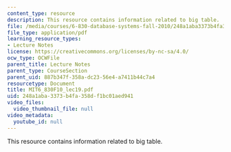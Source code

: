 ```yaml
---
content_type: resource
description: This resource contains information related to big table.
file: /media/courses/6-830-database-systems-fall-2010/248a1aba3373b4fa358df1bc01aed941_MIT6_830F10_lec19.pdf
file_type: application/pdf
learning_resource_types:
- Lecture Notes
license: https://creativecommons.org/licenses/by-nc-sa/4.0/
ocw_type: OCWFile
parent_title: Lecture Notes
parent_type: CourseSection
parent_uid: 887b347f-358a-dc23-56e4-a7411b44c7a4
resourcetype: Document
title: MIT6_830F10_lec19.pdf
uid: 248a1aba-3373-b4fa-358d-f1bc01aed941
video_files:
  video_thumbnail_file: null
video_metadata:
  youtube_id: null
---
```

This resource contains information related to big table.